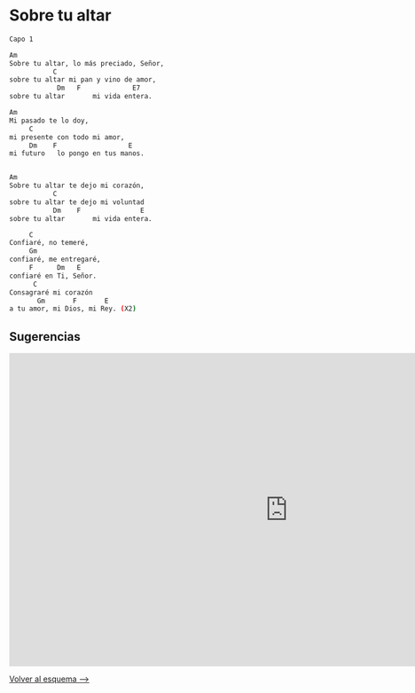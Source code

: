 # Sobre tu altar

```bash
Capo 1

Am
Sobre tu altar, lo más preciado, Señor,
           C
sobre tu altar mi pan y vino de amor,
            Dm   F             E7
sobre tu altar       mi vida entera.

Am
Mi pasado te lo doy,
     C
mi presente con todo mi amor,
     Dm    F                  E
mi futuro   lo pongo en tus manos.


Am
Sobre tu altar te dejo mi corazón,
           C
sobre tu altar te dejo mi voluntad
           Dm    F               E
sobre tu altar       mi vida entera.

     C
Confiaré, no temeré,
     Gm
confiaré, me entregaré,
     F      Dm   E
confiaré en Ti, Señor.
      C
Consagraré mi corazón
       Gm       F       E
a tu amor, mi Dios, mi Rey. (X2)


```

## Sugerencias

<iframe width="1004" height="565" src="https://www.youtube.com/embed/xiIsvhTuIuI" title="Sobre tu Altar - YULI Y JOSH -  Cover - MÚSICA CATÓLICA" frameborder="0" allow="accelerometer; autoplay; clipboard-write; encrypted-media; gyroscope; picture-in-picture; web-share" referrerpolicy="strict-origin-when-cross-origin" allowfullscreen></iframe>

[Volver al esquema -->](../seminario.md)
